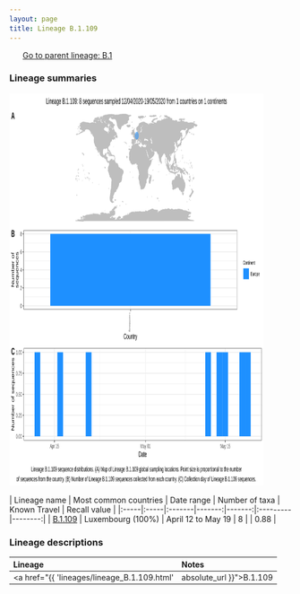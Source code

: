 ```yaml
---
layout: page
title: Lineage B.1.109
---
```




<p>
<ul class="actions small">
	 <a href="{{ 'lineages/lineage_B.1.html' | absolute_url }}" class="button special fit">Go to parent lineage: B.1</a>
</ul>
</p>
<h3> Lineage summaries</h3>

<img src="../assets/images/B.1.109.svg" alt="B.1.109 lineage summary figure" width="90%" height="700px" />


| Lineage name | Most common countries | Date range | Number of taxa | Known Travel | Recall value |
|:-----|:-----|:-------|-------:|-------:|:---------|--------:|
| <a href="{{ 'lineages/lineage_B.1.109.html' | absolute_url }}">B.1.109</a> | Luxembourg (100%) | April 12 to May 19 | 8 |  | 0.88 |

<h3>Lineage descriptions</h3>

| Lineage | Notes |
|:-----|:-----|
| <a href="{{ 'lineages/lineage_B.1.109.html' | absolute_url }}">B.1.109</a> | Luxembourg lineage |

